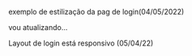 exemplo de estilização da pag de login(04/05/2022)

vou atualizando...


Layout de login está responsivo (05/04/22)

